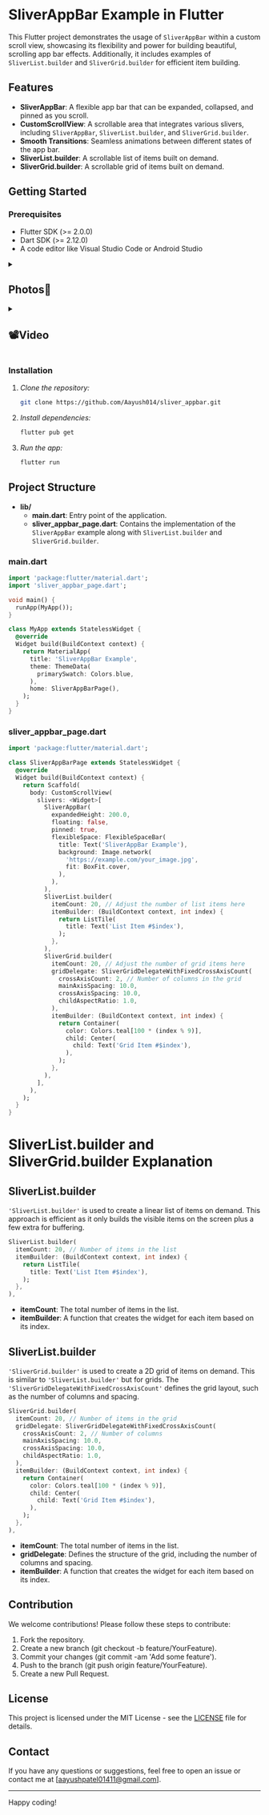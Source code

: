 # SliverAppBar Example in Flutter

This Flutter project demonstrates the usage of `SliverAppBar` within a custom scroll view, showcasing its flexibility and power for building beautiful, scrolling app bar effects. Additionally, it includes examples of `SliverList.builder` and `SliverGrid.builder` for efficient item building.

## Features

- **SliverAppBar**: A flexible app bar that can be expanded, collapsed, and pinned as you scroll.
- **CustomScrollView**: A scrollable area that integrates various slivers, including `SliverAppBar`, `SliverList.builder`, and `SliverGrid.builder`.
- **Smooth Transitions**: Seamless animations between different states of the app bar.
- **SliverList.builder**: A scrollable list of items built on demand.
- **SliverGrid.builder**: A scrollable grid of items built on demand.

## Getting Started

### Prerequisites

- Flutter SDK (>= 2.0.0)
- Dart SDK (>= 2.12.0)
- A code editor like Visual Studio Code or Android Studio

<details> 
    <summary><h2>Photos📸</h2></summary>
    <p>
    <table align="center">
        <tr>
            <td><img src="https://github.com/Aayush014/sliver_appbar/assets/133498952/c3eb9836-2335-4af1-8805-42304c4b1529" alt="Image 2" width="180" height="auto"></td>
            <td><img src="https://github.com/Aayush014/sliver_appbar/assets/133498952/c2b2f8bc-e993-4157-a21d-787de22a7d65" alt="Image 3" width="180" height="auto"></td>
        </tr>
    </table>
    </p>
</details>
<details>
    <summary><h2>📽️Video</h2></summary>
    <p>
    <table align="center">
        <tr>
            <video src ="https://github.com/Aayush014/sliver_appbar/assets/133498952/57f2bad5-920c-468a-8c25-26c5dd874d3a"></video> </h1>
        </tr>
    </table>   
    </p>
</details>

### Installation

1. *Clone the repository:*

    ```bash
    git clone https://github.com/Aayush014/sliver_appbar.git
    ```

2. *Install dependencies:*

    ```bash
    flutter pub get
    ```

3. *Run the app:*

    ```bash
    flutter run
    ```

## Project Structure

- **lib/**
  - **main.dart**: Entry point of the application.
  - **sliver_appbar_page.dart**: Contains the implementation of the `SliverAppBar` example along with `SliverList.builder` and `SliverGrid.builder`.

### main.dart

```dart
import 'package:flutter/material.dart';
import 'sliver_appbar_page.dart';

void main() {
  runApp(MyApp());
}

class MyApp extends StatelessWidget {
  @override
  Widget build(BuildContext context) {
    return MaterialApp(
      title: 'SliverAppBar Example',
      theme: ThemeData(
        primarySwatch: Colors.blue,
      ),
      home: SliverAppBarPage(),
    );
  }
}
```
### sliver_appbar_page.dart
```dart
import 'package:flutter/material.dart';

class SliverAppBarPage extends StatelessWidget {
  @override
  Widget build(BuildContext context) {
    return Scaffold(
      body: CustomScrollView(
        slivers: <Widget>[
          SliverAppBar(
            expandedHeight: 200.0,
            floating: false,
            pinned: true,
            flexibleSpace: FlexibleSpaceBar(
              title: Text('SliverAppBar Example'),
              background: Image.network(
                'https://example.com/your_image.jpg',
                fit: BoxFit.cover,
              ),
            ),
          ),
          SliverList.builder(
            itemCount: 20, // Adjust the number of list items here
            itemBuilder: (BuildContext context, int index) {
              return ListTile(
                title: Text('List Item #$index'),
              );
            },
          ),
          SliverGrid.builder(
            itemCount: 20, // Adjust the number of grid items here
            gridDelegate: SliverGridDelegateWithFixedCrossAxisCount(
              crossAxisCount: 2, // Number of columns in the grid
              mainAxisSpacing: 10.0,
              crossAxisSpacing: 10.0,
              childAspectRatio: 1.0,
            ),
            itemBuilder: (BuildContext context, int index) {
              return Container(
                color: Colors.teal[100 * (index % 9)],
                child: Center(
                  child: Text('Grid Item #$index'),
                ),
              );
            },
          ),
        ],
      ),
    );
  }
}
```
# SliverList.builder and SliverGrid.builder Explanation

## SliverList.builder
`'SliverList.builder'` is used to create a linear list of items on demand. This approach is efficient as it only builds the visible items on the screen plus a few extra for buffering.

```dart
SliverList.builder(
  itemCount: 20, // Number of items in the list
  itemBuilder: (BuildContext context, int index) {
    return ListTile(
      title: Text('List Item #$index'),
    );
  },
),
```
- **itemCount**: The total number of items in the list.
- **itemBuilder**: A function that creates the widget for each item based on its index.

## SliverList.builder
`'SliverGrid.builder'` is used to create a 2D grid of items on demand. This is similar to `'SliverList.builder'` but for grids. The `'SliverGridDelegateWithFixedCrossAxisCount'` defines the grid layout, such as the number of columns and spacing.

```dart
SliverGrid.builder(
  itemCount: 20, // Number of items in the grid
  gridDelegate: SliverGridDelegateWithFixedCrossAxisCount(
    crossAxisCount: 2, // Number of columns
    mainAxisSpacing: 10.0,
    crossAxisSpacing: 10.0,
    childAspectRatio: 1.0,
  ),
  itemBuilder: (BuildContext context, int index) {
    return Container(
      color: Colors.teal[100 * (index % 9)],
      child: Center(
        child: Text('Grid Item #$index'),
      ),
    );
  },
),
```

- **itemCount**: The total number of items in the list.
- **gridDelegate**: Defines the structure of the grid, including the number of columns and spacing.
- **itemBuilder**: A function that creates the widget for each item based on its index.

## Contribution

We welcome contributions! Please follow these steps to contribute:

1. Fork the repository.
2. Create a new branch (git checkout -b feature/YourFeature).
3. Commit your changes (git commit -am 'Add some feature').
4. Push to the branch (git push origin feature/YourFeature).
5. Create a new Pull Request.

## License

This project is licensed under the MIT License - see the [LICENSE](LICENSE) file for details.

## Contact

If you have any questions or suggestions, feel free to open an issue or contact me at [aayushpatel01411@gmail.com].

---

Happy coding!

